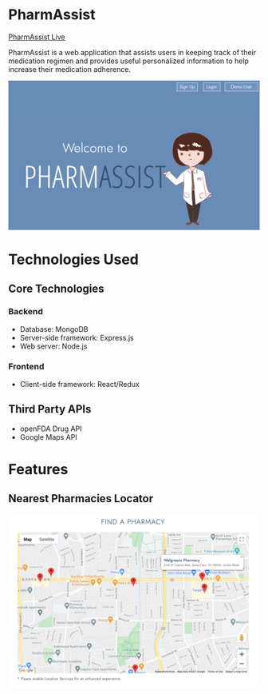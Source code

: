 # PharmAssist

[PharmAssist Live](https://pharm4ssist.herokuapp.com/)

PharmAssist is a web application that assists users in keeping track of their medication regimen and provides useful personalized information to help increase their medication adherence.

<img src="frontend/public/splash.png"></img>

# Technologies Used
## Core Technologies
### Backend
* Database: MongoDB
* Server-side framework: Express.js 
* Web server: Node.js
### Frontend
* Client-side framework: React/Redux

## Third Party APIs
* openFDA Drug API
* Google Maps API

# Features
## Nearest Pharmacies Locator
<img src="frontend/src/images/map2.png"></img>

